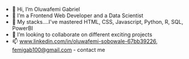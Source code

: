 - 👋 Hi, I’m Oluwafemi Gabriel
- 👀 I’m a Frontend Web Developer and a Data Scientist
- 🌱 My stacks....I've mastered HTML, CSS, Javascript, Python, R, SQL, PowerBI
- 💞️ I’m looking to collaborate on different exciting projects
- 📫 www.linkedin.com/in/oluwafemi-sobowale-67bb39226, femigab100@gmail.com - contact me

<!---
femigab100/femigab100 is a ✨ special ✨ repository because its `README.md` (this file) appears on your GitHub profile.
You can click the Preview link to take a look at your changes.
--->
